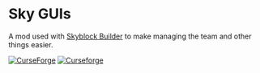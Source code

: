 # Sky GUIs
A mod used with [Skyblock Builder](https://www.curseforge.com/minecraft/mc-mods/skyblock-builder) to make managing the
team and other things easier.

[![CurseForge](http://cf.way2muchnoise.eu/full_446691_downloads.svg)](https://www.curseforge.com/minecraft/mc-mods/skyblock-builder)
[![Curseforge](http://cf.way2muchnoise.eu/versions/For%20MC_446691_all.svg)](https://www.curseforge.com/minecraft/mc-mods/skyblock-builder)